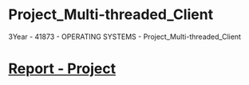 # Project_Multi-threaded_Client
3Year - 41873 - OPERATING SYSTEMS - Project_Multi-threaded_Client

# [Report - Project](https://github.com/alexpt2000gmit/Project_Multi-threaded_Client/blob/master/Alexander%20Souza%20-%20G00317835%20-%20Project.pdf)


